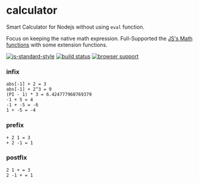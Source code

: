 # calculator
Smart Calculator for Nodejs without using `eval` function. 

Focus on keeping the native math expression.
Full-Supported the [JS's Math functions](https://developer.mozilla.org/en/docs/Web/JavaScript/Reference/Global_Objects/Math) with some extension functions. 

[![js-standard-style](https://cdn.rawgit.com/feross/standard/master/badge.svg)](https://github.com/feross/standard) 
[![build status](https://secure.travis-ci.org/dominhhai/calculator.svg)](http://travis-ci.org/dominhhai/calculator)
[![browser support](https://ci.testling.com/dominhhai/calculator.png)](https://ci.testling.com/dominhhai/calculator)

### infix
```
abs[-1] + 2 = 3
abs[-1] + 2^3 = 9
(PI - 1) * 3 = 6.424777960769379
-1 + 5 = 4
-1 + -5 = -6
1 + -5 = -4
```

### prefix
```
+ 2 1 = 3
+ 2 -1 = 1
```

### postfix
```
2 1 + = 3
2 -1 + = 1
```
